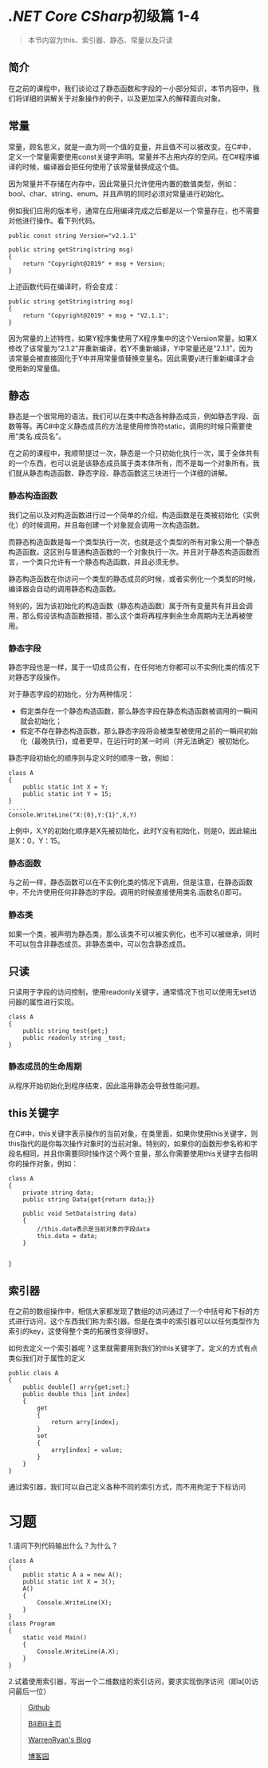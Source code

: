# *.NET Core CSharp*初级篇 1-4
>本节内容为this、索引器、静态、常量以及只读

## 简介
在之前的课程中，我们谈论过了静态函数和字段的一小部分知识，本节内容中，我们将详细的讲解关于对象操作的例子，以及更加深入的解释面向对象。

## 常量
常量，顾名思义，就是一直为同一个值的变量，并且值不可以被改变。在C#中，定义一个常量需要使用const关键字声明。常量并不占用内存的空间。在C#程序编译的时候，编译器会把任何使用了该常量替换成这个值。

因为常量并不存储在内存中，因此常量只允许使用内置的数值类型，例如：bool、char、string、enum。并且声明的同时必须对常量进行初始化。

例如我们应用的版本号，通常在应用编译完成之后都是以一个常量存在，也不需要对他进行操作。看下列代码。

``` CSharp
public const string Version="v2.1.1"

public string getString(string msg)
{
    return "Copyright@2019" + msg + Version;
}
```
上述函数代码在编译时，将会变成：
``` CSharp
public string getString(string msg)
{
    return "Copyright@2019" + msg + "V2.1.1";
}
```
因为常量的上述特性，如果Y程序集使用了X程序集中的这个Version常量，如果X修改了该常量为“2.1.2”并重新编译，若Y不重新编译，Y中常量还是“2.1.1”，因为该常量会被直接固化于Y中并用常量值替换变量名。因此需要y进行重新编译才会使用新的常量值。

## 静态
静态是一个很常用的语法，我们可以在类中构造各种静态成员，例如静态字段、函数等等。再C#中定义静态成员的方法是使用修饰符static，调用的时候只需要使用“类名.成员名”。

在之前的课程中，我顺带提过一次，静态是一个只初始化执行一次，属于全体共有的一个东西，也可以说是该静态成员属于类本体所有，而不是每一个对象所有。我们就从静态构造函数、静态字段、静态函数这三块进行一个详细的讲解。


### 静态构造函数
我们之前以及对构造函数进行过一个简单的介绍，构造函数是在类被初始化（实例化）的时候调用，并且每创建一个对象就会调用一次构造函数。

而静态构造函数是每一个类型执行一次，也就是这个类型的所有对象公用一个静态构造函数。这区别与普通构造函数的一个对象执行一次。并且对于静态构造函数而言，一个类只允许有一个静态构造函数，并且必须无参。

静态构造函数在你访问一个类型的静态成员的时候，或者实例化一个类型的时候，编译器会自动的调用静态构造函数。

特别的，因为该初始化的构造函数（静态构造函数）属于所有变量共有并且会调用，那么假设该构造函数报错，那么这个类将再程序剩余生命周期内无法再被使用。

### 静态字段
静态字段也是一样，属于一切成员公有，在任何地方你都可以不实例化类的情况下对静态字段操作。

对于静态字段的初始化，分为两种情况：
- 假定类存在一个静态构造函数，那么静态字段在静态构造函数被调用的一瞬间就会初始化；
- 假定不存在静态构造函数，那么静态字段将会被类型被使用之前的一瞬间初始化（最晚执行)，或者更早，在运行时的某一时间（并无法确定）被初始化。

静态字段初始化的顺序则与定义时的顺序一致，例如：
``` CSharp
class A
{
    public static int X = Y;
    public static int Y = 15;
}
.....
Console.WriteLine("X:{0},Y:{1}",X,Y)
```
上例中，X,Y的初始化顺序是X先被初始化，此时Y没有初始化，则是0，因此输出是X：0，Y：15。

### 静态函数
与之前一样，静态函数可以在不实例化类的情况下调用，但是注意，在静态函数中，不允许使用任何非静态的字段。调用的时候直接使用类名.函数名()即可。

### 静态类
如果一个类，被声明为静态类，那么该类不可以被实例化，也不可以被继承，同时不可以包含非静态成员。非静态类中，可以包含静态成员。


## 只读
只读用于字段的访问控制，使用readonly关键字，通常情况下也可以使用无set访问器的属性进行实现。
``` CSharp
class A
{
    public string test{get;}
    public readonly string _test;
}
```

### 静态成员的生命周期
从程序开始初始化到程序结束，因此滥用静态会导致性能问题。

## this关键字
在C#中，this关键字表示操作的当前对象，在类里面，如果你使用this关键字，则this指代的是你每次操作对象时的当前对象。特别的，如果你的函数形参名称和字段名相同，并且你需要同时操作这个两个变量，那么你需要使用this关键字去指明你的操作对象，例如：
``` CSharp
class A
{
    private string data;
    public string Data{get{return data;}}

    public void SetData(string data)
    {
        //this.data表示是当前对象的字段data
        this.data = data;
    }


}
```

## 索引器
在之前的数组操作中，相信大家都发现了数组的访问通过了一个中括号和下标的方式进行访问，这个东西我们称为索引器。但是在类中的索引器可以以任何类型作为索引的key，这使得整个类的拓展性变得很好。

如何去定义一个索引器呢？这里就需要用到我们的this关键字了。定义的方式有点类似我们对于属性的定义

``` CSharp
public class A
{
    public double[] arry{get;set;}
    public double this [int index]
    {
        get
        {
            return arry[index];
        }
        set
        {
            arry[index] = value;
        }
    }
}
```
通过索引器，我们可以自己定义各种不同的索引方式，而不用拘泥于下标访问



# 习题
1.请问下列代码输出什么？为什么？
``` CSharp
class A
{
    public static A a = new A();
    public static int X = 3();
    A()
    {
        Console.WriteLine(X);
    }
}
class Program
{
    static void Main()
    {
        Console.WriteLine(A.X);
    }
}
```

2.试着使用索引器，写出一个二维数组的索引访问，要求实现倒序访问（即a[0]访问最后一位）





> [Github](https://github.com/StevenEco/.NetCoreGuide)
>
> [BiliBili主页](https://space.bilibili.com/33311288)
>
> [WarrenRyan's Blog](https://blog.tity.xyz)
>
> [博客园](https://cnblogs.com/warrenryan)
